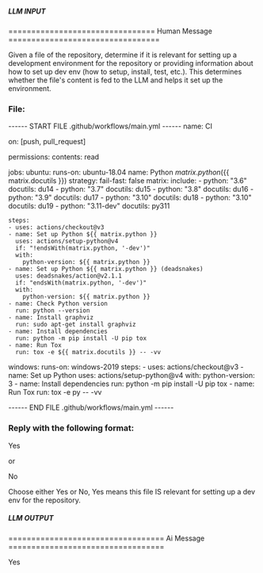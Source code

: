 ##### LLM INPUT #####
================================ Human Message =================================

Given a file of the repository, determine if it is relevant for setting up a development environment for the repository or providing information about how to set up dev env (how to setup, install, test, etc.). This determines whether the file's content is fed to the LLM and helps it set up the environment.

### File:
------ START FILE .github/workflows/main.yml ------
name: CI

on: [push, pull_request]

permissions:
  contents: read

jobs:
  ubuntu:
    runs-on: ubuntu-18.04
    name: Python ${{ matrix.python }} (${{ matrix.docutils }})
    strategy:
      fail-fast: false
      matrix:
        include:
        - python: "3.6"
          docutils: du14
        - python: "3.7"
          docutils: du15
        - python: "3.8"
          docutils: du16
        - python: "3.9"
          docutils: du17
        - python: "3.10"
          docutils: du18
        - python: "3.10"
          docutils: du19
        - python: "3.11-dev"
          docutils: py311

    steps:
    - uses: actions/checkout@v3
    - name: Set up Python ${{ matrix.python }}
      uses: actions/setup-python@v4
      if: "!endsWith(matrix.python, '-dev')"
      with:
        python-version: ${{ matrix.python }}
    - name: Set up Python ${{ matrix.python }} (deadsnakes)
      uses: deadsnakes/action@v2.1.1
      if: "endsWith(matrix.python, '-dev')"
      with:
        python-version: ${{ matrix.python }}
    - name: Check Python version
      run: python --version
    - name: Install graphviz
      run: sudo apt-get install graphviz
    - name: Install dependencies
      run: python -m pip install -U pip tox
    - name: Run Tox
      run: tox -e ${{ matrix.docutils }} -- -vv

  windows:
    runs-on: windows-2019
    steps:
    - uses: actions/checkout@v3
    - name: Set up Python
      uses: actions/setup-python@v4
      with:
        python-version: 3
    - name: Install dependencies
      run:  python -m pip install -U pip tox
    - name: Run Tox
      run:  tox -e py -- -vv

------ END FILE .github/workflows/main.yml ------

### Reply with the following format:

<rel>Yes</rel>

or

<rel>No</rel>

Choose either Yes or No, Yes means this file IS relevant for setting up a dev env for the repository.

##### LLM OUTPUT #####
================================== Ai Message ==================================

<rel>Yes</rel>